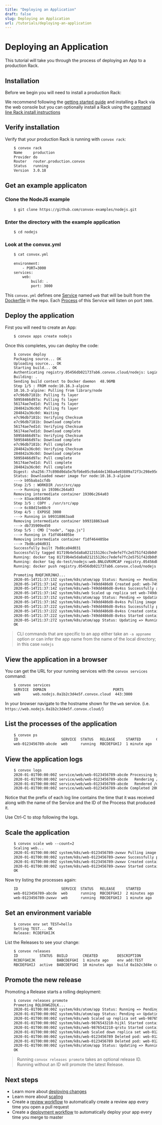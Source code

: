 ```yaml
---
title: "Deploying an Application"
draft: false
slug: Deploying an Application
url: /tutorials/deploying-an-application
---
```


# Deploying an Application

This tutorial will take you through the process of deploying an App to a production Rack.

## Installation

Before we begin you will need to install a production Rack:

We recommend following the [getting started guide](/getting-started/introduction) and installing a Rack via the web console but you can optionally install a Rack using the [command line Rack install instructions](/installation/production-rack)

## Verify installation

Verify that your production Rack is running with `convox rack`:
```html
    $ convox rack
    Name     production
    Provider do
    Router   router.production.convox
    Status   running
    Version  3.0.18
```
## Get an example applicaton

### Clone the NodeJS example
```html
    $ git clone https://github.com/convox-examples/nodejs.git
```
### Enter the directory with the example application
```html
    $ cd nodejs
```
### Look at the convox.yml
```html
    $ cat convox.yml
  
    environment:
        - PORT=3000
    services:
        web:
            build: .
            port: 3000
```
This `convox.yml` defines one [Service](/reference/primitives/app/service) named `web` that will be built from the [Dockerfile](https://github.com/convox-examples/nodejs/blob/master/Dockerfile) in the repo. Each
[Process](/reference/primitives/app/process) of this Service will listen on port `3000`.

## Deploy the application

First you will need to create an App:
```html
    $ convox apps create nodejs
```
Once this completes, you can deploy the code:
```html
    $ convox deploy
    Packaging source... OK
    Uploading source... OK
    Starting build... OK
    Authenticating registry.05456db021737ab6.convox.cloud/nodejs: Login Succeeded
    Building: .
    Sending build context to Docker daemon  48.96MB
    Step 1/5 : FROM node:10.16.3-alpine
    10.16.3-alpine: Pulling from library/node
    e7c96db7181b: Pulling fs layer
    50958466d97a: Pulling fs layer
    56174ae7ed1d: Pulling fs layer
    284842a36c0d: Pulling fs layer
    284842a36c0d: Waiting
    e7c96db7181b: Verifying Checksum
    e7c96db7181b: Download complete
    56174ae7ed1d: Verifying Checksum
    56174ae7ed1d: Download complete
    50958466d97a: Verifying Checksum
    50958466d97a: Download complete
    e7c96db7181b: Pull complete
    284842a36c0d: Verifying Checksum
    284842a36c0d: Download complete
    50958466d97a: Pull complete
    56174ae7ed1d: Pull complete
    284842a36c0d: Pull complete
    Digest: sha256:77c898d0da5e7bfb6e05c9a64de136ba4e03889a72f3c298e95df822a38f450d
    Status: Downloaded newer image for node:10.16.3-alpine
    ---> b95baba1cfdb
    Step 2/5 : WORKDIR /usr/src/app
    ---> Running in 19306c264a03
    Removing intermediate container 19306c264a03
    ---> 83aac0816456
    Step 3/5 : COPY . /usr/src/app
    ---> 6c88d15e88c9
    Step 4/5 : EXPOSE 3000
    ---> Running in b99318863aa8
    Removing intermediate container b99318863aa8
    ---> db735909e450
    Step 5/5 : CMD ["node", "app.js"]
    ---> Running in f1df464405be
    Removing intermediate container f1df464405be
    ---> 7bd8ca94d031
    Successfully built 7bd8ca94d031
    Successfully tagged 81719b4e5da8a821215126cc7edefe7fc2e5751f42db0d920ddbf574:latest
    Running: docker tag 81719b4e5da8a821215126cc7edefe7fc2e5751f42db0d920ddbf574 do-test/nodejs:web.BNLGVRXMCAP
    Running: docker tag do-test/nodejs:web.BNLGVRXMCAP registry.05456db021737ab6.convox.cloud/nodejs:web.BNLGVRXMCAP
    Running: docker push registry.05456db021737ab6.convox.cloud/nodejs:web.BNLGVRXMCAP

    Promoting RHQFJKRJNHJ... 
    2020-05-14T21:37:13Z system/k8s/atom/app Status: Running => Pending
    2020-05-14T21:37:14Z system/k8s/web-749dd486d8 Created pod: web-749dd486d8-8v4ss
    2020-05-14T21:37:14Z system/k8s/web-749dd486d8-8v4ss Successfully assigned do-test-nodejs/web-749dd486d8-8v4ss to do-test-node-3n6m6
    2020-05-14T21:37:14Z system/k8s/web Scaled up replica set web-749dd486d8 to 1
    2020-05-14T21:37:15Z system/k8s/atom/app Status: Pending => Updating
    2020-05-14T21:37:16Z system/k8s/web-749dd486d8-8v4ss Pulling image "registry.05456db021737ab6.convox.cloud/nodejs:web.BNLGVRXMCAP"
    2020-05-14T21:37:22Z system/k8s/web-749dd486d8-8v4ss Successfully pulled image "registry.05456db021737ab6.convox.cloud/nodejs:web.BNLGVRXMCAP"
    2020-05-14T21:37:22Z system/k8s/web-749dd486d8-8v4ss Created container main
    2020-05-14T21:37:22Z system/k8s/web-749dd486d8-8v4ss Started container main
    2020-05-14T21:37:27Z system/k8s/atom/app Status: Updating => Running
    OK
```

> CLI commands that are specific to an app either take an `-a appname` option or can infer the app
> name from the name of the local directory; in this case `nodejs`

## View the application in a browser

You can get the URL for your running services with the `convox services` command:
```html
    $ convox services
    SERVICE  DOMAIN                               PORTS
    web      web.nodejs.0a1b2c3d4e5f.convox.cloud  443:3000
```
In your browser navigate to the hostname shown for the `web` service. (i.e. `https://web.nodejs.0a1b2c3d4e5f.convox.cloud/`)

## List the processes of the application
```html
    $ convox ps
    ID                    SERVICE  STATUS   RELEASE     STARTED       COMMAND
    web-0123456789-abcde  web      running  RBCDEFGHIJ  1 minute ago
```
## View the application logs
```html
    $ convox logs
    2020-01-01T00:00:00Z service/web/web-0123456789-abcde Processing by Rails::WelcomeController#index as HTML
    2020-01-01T00:00:00Z service/web/web-0123456789-abcde   Rendering /usr/local/bundle/gems/railties-6.0.0/lib/rails/templates/rails/welcome/index.html.erb
    2020-01-01T00:00:00Z service/web/web-0123456789-abcde   Rendered /usr/local/bundle/gems/railties-6.0.0/lib/rails/templates/rails/welcome/index.html.erb (Duration: 3.8ms | Allocations: 194)
    2020-01-01T00:00:00Z service/web/web-0123456789-abcde Completed 200 OK in 8ms (Views: 4.4ms | ActiveRecord: 0.0ms | Allocations: 1053)
```
Notice that the prefix of each log line contains the time that it was received along with the name
of the Service and the ID of the Process that produced it.

Use Ctrl-C to stop following the logs. 

## Scale the application
```html
    $ convox scale web --count=2
    Scaling web...
    2020-01-01T00:00:00Z system/k8s/web-0123456789-zwxwv Pulling image "registry.dev.convox/rails:web.BABCDEFGHI"
    2020-01-01T00:00:00Z system/k8s/web-0123456789-zwxwv Successfully pulled image "registry.dev.convox/rails:web.BABCDEFGHI"
    2020-01-01T00:00:00Z system/k8s/web-0123456789-zwxwv Created container main
    2020-01-01T00:00:00Z system/k8s/web-0123456789-zwxwv Started container main
    OK
```
Now try listing the processes again:
```html
    ID                    SERVICE  STATUS   RELEASE     STARTED        COMMAND
    web-0123456789-abcde  web      running  RBCDEFGHIJ  2 minutes ago
    web-0123456789-zwxwv  web      running  RBCDEFGHIJ  1 minute ago
```
## Set an environment variable
```html
    $ convox env set TEST=hello
    Setting TEST... OK
    Release: RCDEFGHIJK
```
List the Releases to see your change:
```html
    $ convox releases
    ID          STATUS  BUILD       CREATED         DESCRIPTION
    RCDEFGHIJK          BABCDEFGHI  1 minute ago    env add:TEST
    RBCDEFGHIJ  active  BABCDEFGHI  10 minutes ago  build 0a1b2c3d4e commit message
```
## Promote the new release

Promoting a Release starts a rolling deployment:
```html
    $ convox releases promote
    Promoting RQLOXWGZOLK...
    2020-01-01T00:00:00Z system/k8s/atom/app Status: Running => Pending
    2020-01-01T00:00:00Z system/k8s/atom/app Status: Pending => Updating
    2020-01-01T00:00:00Z system/k8s/web Scaled up replica set web-9876543210 to 2
    2020-01-01T00:00:00Z system/k8s/web-9876543210-hijkl Started container main
    2020-01-01T00:00:00Z system/k8s/web-9876542210-qrstu Started container main
    2020-01-01T00:00:00Z system/k8s/web Scaled down replica set web-0123456789 to 0
    2020-01-01T00:00:00Z system/k8s/web-0123456789 Deleted pod: web-0123456789-abcde
    2020-01-01T00:00:00Z system/k8s/web-0123456789 Deleted pod: web-0123456789-zwxwv
    2020-01-01T00:00:00Z system/k8s/atom/app Status: Updating => Running
    OK
```
> Running `convox releases promote` takes an optional release ID. Running without an
> ID will promote the latest Release.

## Next steps

* Learn more about [deploying changes](/deployment/deploying-changes)
* Learn more about [scaling](/deployment/scaling)
* Create a [review workflow](https://console-docs.convox.com/console/workflows#review-workflows) to automatically create a review app every time you open a pull request
* Create a [deployment workflow](https://console-docs.convox.com/console/workflows#deployment-workflows) to automatically deploy your app every time you merge to master